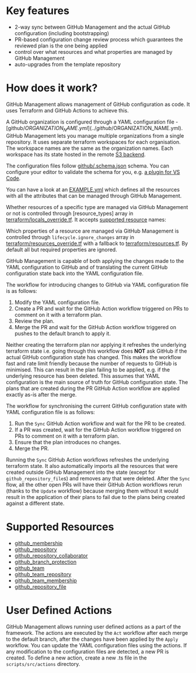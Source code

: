 # Key features

- 2-way sync between GitHub Management and the actual GitHub configuration (including bootstrapping)
- PR-based configuration change review process which guarantees the reviewed plan is the one being applied
- control over what resources and what properties are managed by GitHub Management
- auto-upgrades from the template repository

# How does it work?

GitHub Management allows management of GitHub configuration as code. It uses Terraform and GitHub Actions to achieve this.

A GitHub organization is configured through a YAML configuration file - [github/$ORGANIZATION_NAME.yml](../github/$ORGANIZATION_NAME.yml). GitHub Management lets you manage multiple organizations from a single repository. It uses separate terraform workspaces for each organisation. The workspace names are the same as the organization names. Each workspace has its state hosted in the remote [S3 backend](https://www.terraform.io/language/settings/backends/s3).

The configuration files follow [github/.schema.json](../github/.schema.json) schema. You can configure your editor to validate the schema for you, e.g. [a plugin for VS Code](https://github.com/redhat-developer/vscode-yaml).

You can have a look at an [EXAMPLE.yml](./EXAMPLE.yml) which defines all the resources with all the attributes that can be managed through GitHub Management.

Whether resources of a specific type are managed via GitHub Management or not is controlled through [resource_types] array in [terraform/locals_override.tf](../terraform/locals_override.tf). It accepts [supported resource](#supported-resources) names:

Which properties of a resource are managed via GitHub Management is controlled through `lifecycle.ignore_changes` array in [terraform/resources_override.tf](../terraform/resources_override.tf) with a fallback to [terraform/resources.tf](../terraform/resources.tf). By default all but required properties are ignored.

GitHub Management is capable of both applying the changes made to the YAML configuration to GitHub and of translating the current GitHub configuration state back into the YAML configuration file.

The workflow for introducing changes to GitHub via YAML configuration file is as follows:
1. Modify the YAML configuration file.
1. Create a PR and wait for the GitHub Action workflow triggered on PRs to comment on it with a terraform plan.
1. Review the plan.
1. Merge the PR and wait for the GitHub Action workflow triggered on pushes to the default branch to apply it.

Neither creating the terraform plan nor applying it refreshes the underlying terraform state i.e. going through this workflow does **NOT** ask GitHub if the actual GitHub configuration state has changed. This makes the workflow fast and rate limit friendly because the number of requests to GitHub is minimised. This can result in the plan failing to be applied, e.g. if the underlying resource has been deleted. This assumes that YAML configuration is the main source of truth for GitHub configuration state. The plans that are created during the PR GitHub Action workflow are applied exactly as-is after the merge.

The workflow for synchronising the current GitHub configuration state with YAML configuration file is as follows:
1. Run the `Sync` GitHub Action workflow and wait for the PR to be created.
1. If a PR was created, wait for the GitHub Action workflow triggered on PRs to comment on it with a terraform plan.
1. Ensure that the plan introduces no changes.
1. Merge the PR.

Running the `Sync` GitHub Action workflows refreshes the underlying terraform state. It also automatically imports all the resources that were created outside GitHub Management into the state (except for `github_repository_file`s) and removes any that were deleted. After the `Sync` flow, all the other open PRs will have their GitHub Action workflows rerun (thanks to the `Update` workflow) because merging them without it would result in the application of their plans to fail due to the plans being created against a different state.

# Supported Resources

- [github_membership](https://registry.terraform.io/providers/integrations/github/latest/docs/resources/membership)
- [github_repository](https://registry.terraform.io/providers/integrations/github/latest/docs/resources/repository)
- [github_repository_collaborator](https://registry.terraform.io/providers/integrations/github/latest/docs/resources/repository_collaborator)
- [github_branch_protection](https://registry.terraform.io/providers/integrations/github/latest/docs/resources/branch_protection)
- [github_team](https://registry.terraform.io/providers/integrations/github/latest/docs/resources/team)
- [github_team_repository](https://registry.terraform.io/providers/integrations/github/latest/docs/resources/team_repository)
- [github_team_membership](https://registry.terraform.io/providers/integrations/github/latest/docs/resources/team_membership)
- [github_repository_file](https://registry.terraform.io/providers/integrations/github/latest/docs/resources/repository_file)

# User Defined Actions

GitHub Management allows running user defined actions as a part of the framework. The actions are executed by the `Act` workflow after each merge to the default branch, after the changes have been applied by the `Apply` workflow. You can update the YAML configuration files using the actions. If any modification to the configuration files are detected, a new PR is created. To define a new action, create a new .ts file in the `scripts/src/actions` directory.
